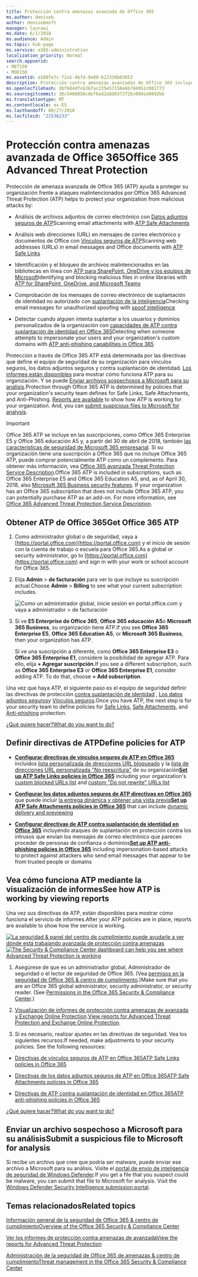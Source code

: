 ```yaml
---
title: Protección contra amenazas avanzada de Office 365
ms.author: deniseb
author: denisebmsft
manager: laurawi
ms.date: 6/1/2018
ms.audience: Admin
ms.topic: hub-page
ms.service: o365-administration
localization_priority: Normal
search.appverid:
- MET150
- MOE150
ms.assetid: e100fe7c-f2a1-4b7d-9e08-622330b83653
description: Protección contra amenazas avanzadas de Office 365 incluye inteligencia de suplantación, vínculos seguros, los datos adjuntos seguros y capacidades avanzadas de contra suplantación de identidad. Opciones avanzadas de protección contra amenazas también se ha ampliado a los archivos en SharePoint Online, OneDrive para la empresa y Microsoft Teams.
ms.openlocfilehash: dbf604dfc6367ac225e57158e6b784952c081773
ms.sourcegitcommit: 36c5466056cdef6ad2a8d9372f2bc009a30892bb
ms.translationtype: MT
ms.contentlocale: es-ES
ms.lasthandoff: 08/27/2018
ms.locfileid: "22536233"
---
```

# <a name="office-365-advanced-threat-protection"></a><span data-ttu-id="3f48c-104">Protección contra amenazas avanzada de Office 365</span><span class="sxs-lookup"><span data-stu-id="3f48c-104">Office 365 Advanced Threat Protection</span></span>

<span data-ttu-id="3f48c-105">Protección de amenaza avanzada de Office 365 (ATP) ayuda a proteger su organización frente a ataques malintencionados por:</span><span class="sxs-lookup"><span data-stu-id="3f48c-105">Office 365 Advanced Threat Protection (ATP) helps to protect your organization from malicious attacks by:</span></span>
  
- <span data-ttu-id="3f48c-106">Análisis de archivos adjuntos de correo electrónico con [Datos adjuntos seguros de ATP](atp-safe-attachments.md)</span><span class="sxs-lookup"><span data-stu-id="3f48c-106">Scanning email attachments with [ATP Safe Attachments](atp-safe-attachments.md)</span></span>
    
- <span data-ttu-id="3f48c-107">Análisis web direcciones (URL) en mensajes de correo electrónico y documentos de Office con [Vínculos seguros de ATP](atp-safe-links.md)</span><span class="sxs-lookup"><span data-stu-id="3f48c-107">Scanning web addresses (URLs) in email messages and Office documents with [ATP Safe Links](atp-safe-links.md)</span></span>
    
- <span data-ttu-id="3f48c-108">Identificación y el bloqueo de archivos malintencionados en las bibliotecas en línea con [ATP para SharePoint, OneDrive y los equipos de Microsoft](atp-for-spo-odb-and-teams.md)</span><span class="sxs-lookup"><span data-stu-id="3f48c-108">Identifying and blocking malicious files in online libraries with [ATP for SharePoint, OneDrive, and Microsoft Teams](atp-for-spo-odb-and-teams.md)</span></span>
    
- <span data-ttu-id="3f48c-109">Comprobación de los mensajes de correo electrónico de suplantación de identidad no autorizado con [suplantación de la inteligencia](learn-about-spoof-intelligence.md)</span><span class="sxs-lookup"><span data-stu-id="3f48c-109">Checking email messages for unauthorized spoofing with [spoof intelligence](learn-about-spoof-intelligence.md)</span></span>
    
- <span data-ttu-id="3f48c-110">Detectar cuando alguien intenta suplantar a los usuarios y dominios personalizados de la organización con [capacidades de ATP contra suplantación de identidad en Office 365](atp-anti-phishing.md)</span><span class="sxs-lookup"><span data-stu-id="3f48c-110">Detecting when someone attempts to impersonate your users and your organization's custom domains with [ATP anti-phishing capabilities in Office 365](atp-anti-phishing.md)</span></span>
    
<span data-ttu-id="3f48c-p102">Protección a través de Office 365 ATP está determinada por las directivas que define el equipo de seguridad de su organización para vínculos seguros, los datos adjuntos seguros y contra suplantación de identidad. [Los informes están disponibles](view-reports-for-atp.md) para mostrar cómo funciona ATP para su organización. Y se puede [Enviar archivos sospechosos a Microsoft para su análisis](office-365-atp.md#submitlalware).</span><span class="sxs-lookup"><span data-stu-id="3f48c-p102">Protection through Office 365 ATP is determined by policies that your organization's security team defines for Safe Links, Safe Attachments, and Anti-Phishing. [Reports are available](view-reports-for-atp.md) to show how ATP is working for your organization. And, you can [submit suspicious files to Microsoft for analysis](office-365-atp.md#submitlalware).</span></span>
  
> [!IMPORTANT]
> <span data-ttu-id="3f48c-p103">Office 365 ATP se incluye en las suscripciones, como Office 365 Enterprise E5 y Office 365 educación A5 y, a partir del 30 de abril de 2018, también [las características de seguridad de Microsoft 365 empresarial](https://support.office.com/article/c123694a-1efb-459e-a8d5-2187975373dc). Si su organización tiene una suscripción a Office 365 que no incluye Office 365 ATP, puede comprar potencialmente ATP como un complemento. Para obtener más información, vea [Office 365 avanzada Threat Protection Service Description](https://technet.microsoft.com/library/exchange-online-advanced-threat-protection-service-description.aspx).</span><span class="sxs-lookup"><span data-stu-id="3f48c-p103">Office 365 ATP is included in subscriptions, such as Office 365 Enterprise E5 and Office 365 Education A5, and, as of April 30, 2018, also [Microsoft 365 Business security features](https://support.office.com/article/c123694a-1efb-459e-a8d5-2187975373dc). If your organization has an Office 365 subscription that does not include Office 365 ATP, you can potentially purchase ATP as an add-on. For more information, see [Office 365 Advanced Threat Protection Service Description](https://technet.microsoft.com/library/exchange-online-advanced-threat-protection-service-description.aspx).</span></span> 
      
## <a name="get-office-365-atp"></a><span data-ttu-id="3f48c-117">Obtener ATP de Office 365</span><span class="sxs-lookup"><span data-stu-id="3f48c-117">Get Office 365 ATP</span></span>

1. <span data-ttu-id="3f48c-118">Como administrador global o de seguridad, vaya a [https://portal.office.com](https://portal.office.com) y el inicio de sesión con la cuenta de trabajo o escuela para Office 365.</span><span class="sxs-lookup"><span data-stu-id="3f48c-118">As a global or security administrator, go to [https://portal.office.com](https://portal.office.com) and sign in with your work or school account for Office 365.</span></span> 
    
2. <span data-ttu-id="3f48c-119">Elija **Admin** \> **de facturación** para ver lo que incluye su suscripción actual.</span><span class="sxs-lookup"><span data-stu-id="3f48c-119">Choose **Admin** \> **Billing** to see what your current subscription includes.</span></span> 
    
    ![Como un administrador global, inicie sesión en portal.office.com y vaya a administrador \> de facturación](media/18a3546c-bd1f-4f49-82ec-0184909b42c2.png)
  
3. <span data-ttu-id="3f48c-121">Si ve **E5 Enterprise de Office 365**, **Office 365 educación A5**o **Microsoft 365 Business**, su organización tiene ATP.</span><span class="sxs-lookup"><span data-stu-id="3f48c-121">If you see **Office 365 Enterprise E5**, **Office 365 Education A5**, or **Microsoft 365 Business**, then your organization has ATP.</span></span> 
    
    <span data-ttu-id="3f48c-p104">Si ve una suscripción a diferente, como **Office 365 Enterprise E3** o **Office 365 Enterprise E1**, considere la posibilidad de agregar ATP. Para ello, elija **+ Agregar suscripción**.</span><span class="sxs-lookup"><span data-stu-id="3f48c-p104">If you see a different subscription, such as **Office 365 Enterprise E3** or **Office 365 Enterprise E1**, consider adding ATP. To do that, choose **+ Add subscription**.</span></span>
    
<span data-ttu-id="3f48c-124">Una vez que haya ATP, el siguiente paso es el equipo de seguridad definir las directivas de protección [contra suplantación de identidad](set-up-atp-anti-phishing-policies.md) , [Los datos adjuntos seguros](atp-safe-attachments.md)y [Vínculos seguros](atp-safe-links.md).</span><span class="sxs-lookup"><span data-stu-id="3f48c-124">Once you have ATP, the next step is for your security team to define policies for [Safe Links](atp-safe-links.md), [Safe Attachments](atp-safe-attachments.md), and [Anti-phishing](set-up-atp-anti-phishing-policies.md) protection.</span></span> 
  
[<span data-ttu-id="3f48c-125">¿Qué quiere hacer?</span><span class="sxs-lookup"><span data-stu-id="3f48c-125">What do you want to do?</span></span>](office-365-atp.md#TOC)
  
## <a name="define-policies-for-atp"></a><span data-ttu-id="3f48c-126">Definir directivas de ATP</span><span class="sxs-lookup"><span data-stu-id="3f48c-126">Define policies for ATP</span></span>

- <span data-ttu-id="3f48c-127">**[Configurar directivas de vínculos seguros de ATP en Office 365](set-up-atp-safe-links-policies.md)** incluidos [lista personalizada de direcciones URL bloqueado](set-up-a-custom-blocked-urls-list-wtih-atp.md) y la [lista de direcciones URL personalizada "No reescritura"](set-up-a-custom-do-not-rewrite-urls-list-with-atp.md) de su organización</span><span class="sxs-lookup"><span data-stu-id="3f48c-127">**[Set up ATP Safe Links policies in Office 365](set-up-atp-safe-links-policies.md)** including your organization's [custom blocked URLs list](set-up-a-custom-blocked-urls-list-wtih-atp.md) and [custom "Do not rewrite" URLs list](set-up-a-custom-do-not-rewrite-urls-list-with-atp.md)</span></span>
    
- <span data-ttu-id="3f48c-128">**[Configurar los datos adjuntos seguros de ATP directivas en Office 365](set-up-atp-safe-attachments-policies.md)** que puede incluir [la entrega dinámica y obtener una vista previa](dynamic-delivery-and-previewing.md)</span><span class="sxs-lookup"><span data-stu-id="3f48c-128">**[Set up ATP Safe Attachments policies in Office 365](set-up-atp-safe-attachments-policies.md)** that can include [dynamic delivery and previewing](dynamic-delivery-and-previewing.md)</span></span>
    
- <span data-ttu-id="3f48c-129">**[Configurar directivas de ATP contra suplantación de identidad en Office 365](set-up-atp-anti-phishing-policies.md)** incluyendo ataques de suplantación en protección contra los intrusos que envían los mensajes de correo electrónico que parecen proceder de personas de confianza o dominios</span><span class="sxs-lookup"><span data-stu-id="3f48c-129">**[Set up ATP anti-phishing policies in Office 365](set-up-atp-anti-phishing-policies.md)** including impersonation-based attacks to protect against attackers who send email messages that appear to be from trusted people or domains</span></span> 
  
## <a name="see-how-atp-is-working-by-viewing-reports"></a><span data-ttu-id="3f48c-130">Vea cómo funciona ATP mediante la visualización de informes</span><span class="sxs-lookup"><span data-stu-id="3f48c-130">See how ATP is working by viewing reports</span></span>

<span data-ttu-id="3f48c-131">Una vez sus directivas de ATP, están disponibles para mostrar cómo funciona el servicio de informes.</span><span class="sxs-lookup"><span data-stu-id="3f48c-131">After your ATP policies are in place, reports are available to show how the service is working.</span></span>

<span data-ttu-id="3f48c-132">[![La seguridad &amp; panel del centro de cumplimiento puede ayudarle a ver dónde está trabajando avanzada de protección contra amenazas](media/6b213d34-adbb-44af-8549-be9a7e2db087.png)](view-reports-for-atp.md)</span><span class="sxs-lookup"><span data-stu-id="3f48c-132">[![The Security &amp; Compliance Center dashboard can help you see where Advanced Threat Protection is working](media/6b213d34-adbb-44af-8549-be9a7e2db087.png)](view-reports-for-atp.md)</span></span>
  
1. <span data-ttu-id="3f48c-p105">Asegúrese de que es un administrador global, Administrador de seguridad o el lector de seguridad de Office 365. (Vea [permisos en la seguridad de Office 365 &amp; centro de cumplimiento](permissions-in-the-security-and-compliance-center.md).)</span><span class="sxs-lookup"><span data-stu-id="3f48c-p105">Make sure that you are an Office 365 global administrator, security administrator, or security reader. (See [Permissions in the Office 365 Security &amp; Compliance Center](permissions-in-the-security-and-compliance-center.md).)</span></span>
    
2. <span data-ttu-id="3f48c-135">[Visualización de informes de protección contra amenazas de avanzada y Exchange Online Protection](view-reports-for-atp.md).</span><span class="sxs-lookup"><span data-stu-id="3f48c-135">[View reports for Advanced Threat Protection and Exchange Online Protection](view-reports-for-atp.md).</span></span>
    
3. <span data-ttu-id="3f48c-p106">Si es necesario, realizar ajustes en las directivas de seguridad. Vea los siguientes recursos:</span><span class="sxs-lookup"><span data-stu-id="3f48c-p106">If needed, make adjustments to your security policies. See the following resources:</span></span>
    
  - [<span data-ttu-id="3f48c-138">Directivas de vínculos seguros de ATP en Office 365</span><span class="sxs-lookup"><span data-stu-id="3f48c-138">ATP Safe Links policies in Office 365</span></span>](set-up-atp-safe-links-policies.md)
    
  - [<span data-ttu-id="3f48c-139">Directivas de los datos adjuntos seguros de ATP en Office 365</span><span class="sxs-lookup"><span data-stu-id="3f48c-139">ATP Safe Attachments policies in Office 365</span></span>](set-up-atp-safe-attachments-policies.md)
    
  - [<span data-ttu-id="3f48c-140">Directivas de ATP contra suplantación de identidad en Office 365</span><span class="sxs-lookup"><span data-stu-id="3f48c-140">ATP anti-phishing policies in Office 365</span></span>](set-up-atp-anti-phishing-policies.md)
    
[<span data-ttu-id="3f48c-141">¿Qué quiere hacer?</span><span class="sxs-lookup"><span data-stu-id="3f48c-141">What do you want to do?</span></span>](office-365-atp.md)
  
## <a name="submit-a-suspicious-file-to-microsoft-for-analysis"></a><span data-ttu-id="3f48c-142">Enviar un archivo sospechoso a Microsoft para su análisis</span><span class="sxs-lookup"><span data-stu-id="3f48c-142">Submit a suspicious file to Microsoft for analysis</span></span>

<span data-ttu-id="3f48c-p107">Si recibe un archivo que cree que podría ser malware, puede enviar ese archivo a Microsoft para su análisis. Visite el [portal de envío de inteligencia de seguridad de Windows Defender](https://go.microsoft.com/fwlink/?linkid=857185).</span><span class="sxs-lookup"><span data-stu-id="3f48c-p107">If you get a file that you suspect could be malware, you can submit that file to Microsoft for analysis. Visit the [Windows Defender Security Intelligence submission portal](https://go.microsoft.com/fwlink/?linkid=857185).</span></span>
  
## <a name="related-topics"></a><span data-ttu-id="3f48c-145">Temas relacionados</span><span class="sxs-lookup"><span data-stu-id="3f48c-145">Related topics</span></span>

[<span data-ttu-id="3f48c-146">Información general de la seguridad de Office 365 &amp; centro de cumplimiento</span><span class="sxs-lookup"><span data-stu-id="3f48c-146">Overview of the Office 365 Security &amp; Compliance Center</span></span>](https://support.office.com/article/a5f2fd18-b029-4257-b5a8-ae83e7768c85)
  
[<span data-ttu-id="3f48c-147">Ver los informes de protección contra amenazas de avanzada</span><span class="sxs-lookup"><span data-stu-id="3f48c-147">View the reports for Advanced Threat Protection</span></span>](view-reports-for-atp.md)
  
[<span data-ttu-id="3f48c-148">Administración de la seguridad de Office 365 de amenazas &amp; centro de cumplimiento</span><span class="sxs-lookup"><span data-stu-id="3f48c-148">Threat management in the Office 365 Security &amp; Compliance Center</span></span>](threat-management.md)
  


